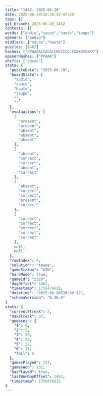 ```yaml
---
title: "1462: 2025-06-20"
date: 2025-06-20T20:30:32-07:00
tags: []
git_branch: 2025-06-20_1462
contests: []
words: ["audio","sauce","haute","taupe"]
openers: ["audio"]
middlers: ["sauce","haute"]
puzzles: [1462]
hashes: ["PPAAAACCACACCPCCCCCCXXXXXXXXXX"]
openerHashes: ["PPAAA"]
shifts: ["zhcyo"]
state: {
  "puzzleDate": "2025-06-20",
  "boardState": [
    "audio",
    "sauce",
    "haute",
    "taupe",
    "",
    ""
  ],
  "evaluations": [
    [
      "present",
      "present",
      "absent",
      "absent",
      "absent"
    ],
    [
      "absent",
      "correct",
      "correct",
      "absent",
      "correct"
    ],
    [
      "absent",
      "correct",
      "correct",
      "present",
      "correct"
    ],
    [
      "correct",
      "correct",
      "correct",
      "correct",
      "correct"
    ],
    null,
    null
  ],
  "rowIndex": 4,
  "solution": "taupe",
  "gameStatus": "WIN",
  "hardMode": true,
  "gameId": "2329",
  "dayOffset": 1462,
  "timestamp": 1750476632,
  "datetime": "2025-06-20T20:30:32",
  "schemaVersion": "0.36.0"
}
stats: {
  "currentStreak": 2,
  "maxStreak": 37,
  "guesses": {
    "1": 0,
    "2": 5,
    "3": 30,
    "4": 59,
    "5": 27,
    "6": 11,
    "fail": 5
  },
  "gamesPlayed": 137,
  "gamesWon": 132,
  "hasPlayed": true,
  "lastWonDayOffset": 1462,
  "timestamp": 1750476632
}
---
```

<!-- more -->
